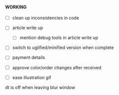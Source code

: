 #### WORKING

- [ ] clean up inconsistencies in code
- [ ] article write up
  - [ ] mention debug tools in article write up
- [ ] switch to uglified/minified version when complete
- [ ] payment details
- [ ] approve color/order changes after received
- [ ] ease illustration gif



dt is off when leaving blur window
